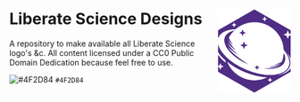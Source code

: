 # Liberate Science Designs <img src="libscie-logomark-256.png" align="right" height="150" />

A repository to make available all Liberate Science logo's &c. All
content licensed under a CC0 Public Domain Dedication because feel
free to use.

![#4F2D84](https://placehold.it/15/38215c/000000?text=+) `#4F2D84`
